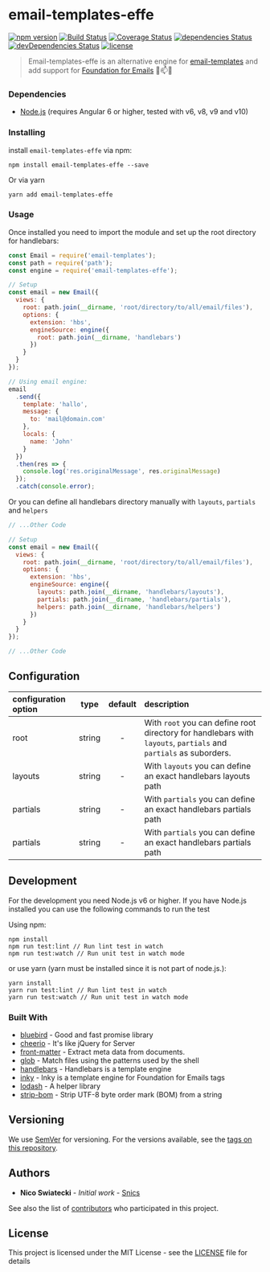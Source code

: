 # email-templates-effe

[![npm version](https://badge.fury.io/js/email-templates-effe.svg)](https://badge.fury.io/js/email-templates-effe)
[![Build Status](https://travis-ci.org/snics/email-templates-effe.svg?branch=master)](https://travis-ci.org/snics/email-templates-effe)
[![Coverage Status](https://coveralls.io/repos/github/snics/email-templates-effe/badge.svg?branch=master)](https://coveralls.io/github/snics/email-templates-effe?branch=master)
[![dependencies Status](https://david-dm.org/snics/email-templates-effe/status.svg)](https://david-dm.org/snics/email-templates-effe)
[![devDependencies Status](https://david-dm.org/snics/email-templates-effe/dev-status.svg)](https://david-dm.org/snics/email-templates-effe?type=dev)
[![license](https://img.shields.io/github/license/mashape/apistatus.svg?style=flat-square)](https://github.com/snics/email-templates-effe/blob/master/LICENSE)

> Email-templates-effe is an alternative engine for [email-templates](https://github.com/niftylettuce/email-templates) and add support for [Foundation for Emails](https://foundation.zurb.com/emails.html) :email::mailbox::rocket:

### Dependencies
- [Node.js](https://nodejs.org/en/) (requires Angular 6 or higher, tested with v6, v8, v9 and v10)

### Installing

install `email-templates-effe` via npm:

```shell
npm install email-templates-effe --save
```

Or via yarn

```shell
yarn add email-templates-effe
```

### Usage

Once installed you need to import the module and set up the root directory for handlebars:
```javascript
const Email = require('email-templates');
const path = require('path');
const engine = require('email-templates-effe');

// Setup
const email = new Email({
  views: {
    root: path.join(__dirname, 'root/directory/to/all/email/files'),
    options: {
      extension: 'hbs',
      engineSource: engine({
        root: path.join(__dirname, 'handlebars')
      })
    }
  }
});

// Using email engine:
email
  .send({
    template: 'hallo',
    message: {
      to: 'mail@domain.com'
    },
    locals: {
      name: 'John'
    }
  })
  .then(res => {
    console.log('res.originalMessage', res.originalMessage)
  });
  .catch(console.error);
```
Or you can define all handlebars directory manually with `layouts`, `partials` and `helpers`
```javascript
// ...Other Code

// Setup
const email = new Email({
  views: {
    root: path.join(__dirname, 'root/directory/to/all/email/files'),
    options: {
      extension: 'hbs',
      engineSource: engine({
        layouts: path.join(__dirname, 'handlebars/layouts'),
        partials: path.join(__dirname, 'handlebars/partials'),
        helpers: path.join(__dirname, 'handlebars/helpers')
      })
    }
  }
});

// ...Other Code
```

## Configuration
| configuration option |  type  | default | description                                                                                                      |
|:---------------------|:------:|:-------:|:-----------------------------------------------------------------------------------------------------------------|
| root                 | string |    -    | With `root` you can define root directory for handlebars with `layouts`, `partials` and `partials` as suborders. |
| layouts              | string |    -    | With `layouts` you can define an exact handlebars layouts path                                                   |
| partials             | string |    -    | With `partials` you can define an exact handlebars partials path                                                 |
| partials             | string |    -    | With `partials` you can define an exact handlebars partials path                                                 |

## Development

For the development you need Node.js v6 or higher. If you have Node.js installed you can use the following commands to run the test

Using npm:
```shell
npm install
npm run test:lint // Run lint test in watch
npm run test:watch // Run unit test in watch mode
```
or use yarn (yarn must be installed since it is not part of node.js.):
```shell
yarn install
yarn run test:lint // Run lint test in watch
yarn run test:watch // Run unit test in watch mode
```
### Built With
- [bluebird](https://www.npmjs.com/package/bluebird) - Good and fast promise library
- [cheerio](https://www.npmjs.com/package/cheerio) - It's like jQuery for Server
- [front-matter](https://www.npmjs.com/package/front-matter) - Extract meta data from documents.
- [glob](https://www.npmjs.com/package/glob) - Match files using the patterns used by the shell
- [handlebars](https://www.npmjs.com/package/handlebars) - Handlebars is a template engine
- [inky](https://www.npmjs.com/package/inky) - Inky is a template engine for Foundation for Emails tags
- [lodash](https://www.npmjs.com/package/lodash) - A helper library
- [strip-bom](https://www.npmjs.com/package/strip-bom) - Strip UTF-8 byte order mark (BOM) from a string

## Versioning

We use [SemVer](http://semver.org/spec/v2.0.0.html) for versioning. For the versions available, see the [tags on this repository](https://github.com/snics/email-templates-effe/tags). 

## Authors

* **Nico Swiatecki** - *Initial work* - [Snics](https://github.com/snics)

See also the list of [contributors](https://github.com/snics/email-templates-effe/graphs/contributors) who participated in this project.

## License

This project is licensed under the MIT License - see the [LICENSE](LICENSE) file for details
